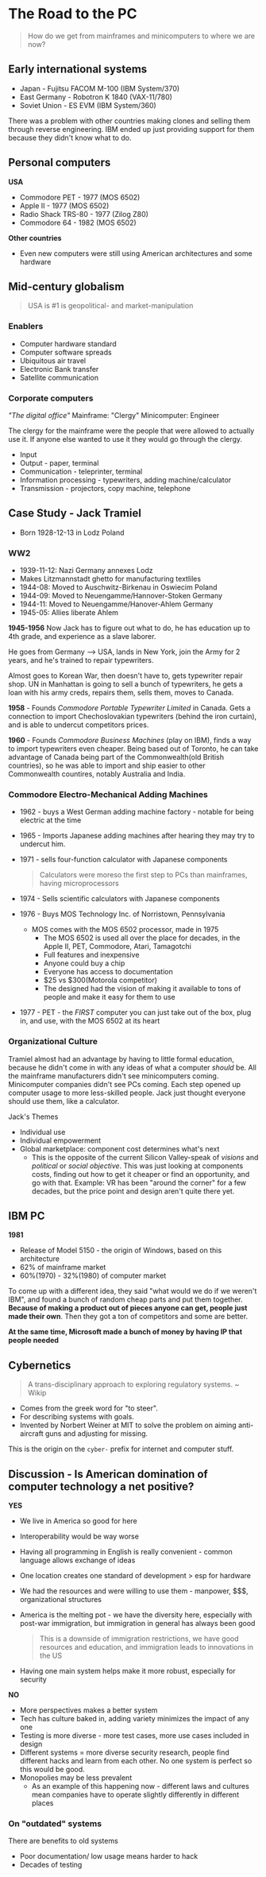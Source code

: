 # The Road to the PC
>How do we get from mainframes and minicomputers to where we are now?

##  Early international systems
* Japan - Fujitsu FACOM M-100 (IBM System/370)
* East Germany - Robotron K 1840 (VAX-11/780)
* Soviet Union - ES EVM (IBM System/360)

There was a problem with other countries making clones and selling them through reverse engineering. IBM ended up just providing support for them because they didn't know what to do.

## Personal computers
**USA**
* Commodore PET - 1977 (MOS 6502)
* Apple II - 1977 (MOS 6502)
* Radio Shack TRS-80 - 1977 (Zilog Z80)
* Commodore 64 - 1982 (MOS 6502)

**Other countries**
* Even new computers were still using American architectures and some hardware

## Mid-century globalism
>USA is #1 is geopolitical- and market-manipulation

### Enablers
* Computer hardware standard
* Computer software spreads
* Ubiquitous air travel
* Electronic Bank transfer
* Satellite communication

### Corporate computers
*"The digital office"*
Mainframe: "Clergy"
Minicomputer: Engineer

The clergy for the mainframe were the people that were allowed to actually use it. If anyone else wanted to use it they would go through the clergy.

* Input
* Output - paper, terminal
* Communication - teleprinter, terminal
* Information processing - typewriters, adding machine/calculator
* Transmission - projectors, copy machine, telephone

## Case Study - Jack Tramiel
* Born 1928-12-13 in Lodz Poland

### WW2
* 1939-11-12: Nazi Germany annexes Lodz
* Makes Litzmannstadt ghetto for manufacturing textliles
* 1944-08: Moved to Auschwitz-Birkenau in Oswiecim Poland
* 1944-09: Moved to Neuengamme/Hannover-Stoken Germany
* 1944-11: Moved to Neuengamme/Hanover-Ahlem Germany
* 1945-05: Allies liberate Ahlem

**1945-1956**
Now Jack has to figure out what to do, he has education up to 4th grade, and experience as a slave laborer.

He goes from Germany --> USA, lands in New York, join the Army for 2 years, and he's trained to repair typewriters.

Almost goes to Korean War, then doesn't have to, gets typewriter repair shop. UN in Manhattan is going to sell a bunch of typewriters, he gets a loan with his army creds, repairs them, sells them, moves to Canada.

**1958** - Founds *Commodore Portable Typewriter Limited* in Canada. Gets a connection to import Chechoslovakian typewriters (behind the iron curtain), and is able to undercut competitors prices.

**1960** - Founds *Commodore Business Machines* (play on IBM), finds a way to import typewriters even cheaper. Being based out of Toronto, he can take advantage of Canada being part of the Commonwealth(old British countries), so he was able to import and ship easier to other Commonwealth countires, notably Australia and India.

### Commodore Electro-Mechanical Adding Machines
* 1962 - buys a West German adding machine factory - notable for being electric at the time
* 1965 - Imports Japanese adding machines after hearing they may try to undercut him.
* 1971 - sells four-function calculator with Japanese components
    > Calculators were moreso the first step to PCs than mainframes, having microprocessors

* 1974 - Sells scientific calculators with Japanese components
* 1976 - Buys MOS Technology Inc. of Norristown, Pennsylvania
    * MOS comes with the MOS 6502 processor, made in 1975
        * The MOS 6502 is used all over the place for decades, in the Apple II, PET, Commodore, Atari, Tamagotchi
        * Full features and inexpensive
        * Anyone could buy a chip
        * Everyone has access to documentation
        * $25 vs $300(Motorola competitor)
        * The designed had the vision of making it available to tons of people and make it easy for them to use
* 1977 - PET - the *FIRST* computer you can just take out of the box, plug in, and use, with the MOS 6502 at its heart

### Organizational Culture
Tramiel almost had an advantage by having to little formal education, because he didn't come in with any ideas of what a computer *should* be. All the mainframe manufacturers didn't see minicomputers coming. Minicomputer companies didn't see PCs coming. Each step opened up computer usage to more less-skilled people. Jack just thought everyone should use them, like a calculator.

Jack's Themes
* Individual use
* Individual empowerment
* Global marketplace: component cost determines what's next
    * This is the opposite of the current Silicon Valley-speak of *visions* and *political* or *social objective*. This was just looking at components costs, finding out how to get it cheaper or find an opportunity, and go with that. Example: VR has been "around the corner" for a few decades, but the price point and design aren't quite there yet.

## IBM PC
**1981**
* Release of Model 5150 - the origin of Windows, based on this architecture
* 62% of mainframe market
* 60%(1970) - 32%(1980) of computer market

To come up with a different idea, they said "what would we do if we weren't IBM", and found a bunch of random cheap parts and put them together. **Because of making a product out of pieces anyone can get, people just made their own**. Then they got a ton of competitors and some are better.

**At the same time, Microsoft made a bunch of money by having IP that people needed**

## Cybernetics
>A trans-disciplinary approach to exploring regulatory systems. ~ Wikip

* Comes from the greek word for "to steer".
* For describing systems with goals.
* Invented by Norbert Weiner at MIT to solve the problem on aiming anti-aircraft guns and adjusting for missing.

This is the origin on the `cyber-` prefix for internet and computer stuff.

## Discussion - Is American domination of computer technology a net positive?
**YES**
* We live in America so good for here
* Interoperability would be way worse
* Having all programming in English is really convenient - common language allows exchange of ideas
* One location creates one standard of development > esp for hardware
* We had the resources and were willing to use them - manpower, $$$, organizational structures
* America is the melting pot - we have the diversity here, especially with post-war immigration, but immigration in general has always been good
    > This is a downside of immigration restrictions, we have good resources and education, and immigration leads to innovations in the US

* Having one main system helps make it more robust, especially for security


**NO**
* More perspectives makes a better system
* Tech has culture baked in, adding variety minimizes the impact of any one
* Testing is more diverse - more test cases, more use cases included in design
* Different systems = more diverse security research, people find different hacks and learn from each other. No one system is perfect so this would be good.
* Monopolies may be less prevalent
    * As an example of this happening now - different laws and cultures mean companies have to operate slightly differently in different places


### On "outdated" systems
There are benefits to old systems
* Poor documentation/ low usage means harder to hack
* Decades of testing
